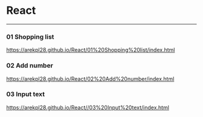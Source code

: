 # React
---

### 01 Shopping list
https://arekpl28.github.io/React/01%20Shopping%20list/index.html

### 02 Add number
https://arekpl28.github.io/React/02%20Add%20number/index.html

### 03 Input text
https://arekpl28.github.io/React//03%20Input%20text/index.html
